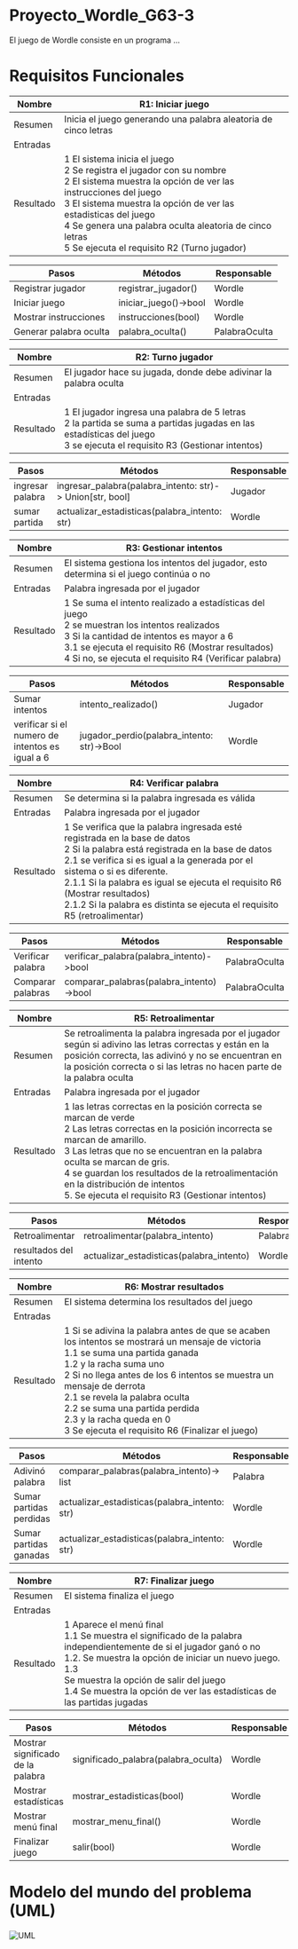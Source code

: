# Proyecto_Wordle_G63-3

El juego de Wordle consiste en un programa ...

# Requisitos Funcionales

| Nombre    | R1: Iniciar juego                                                                                                                                          |
|-----------|------------------------------------------------------------------------------------------------------------------------------------------------------------|
| Resumen   | Inicia el juego generando una palabra aleatoria de cinco letras                                                                                            |
| Entradas  |                                                                                                                                                            |
| Resultado | 1 El sistema inicia el juego<br/> 2 Se registra el jugador con su nombre <br/> 2 El sistema muestra la opción de ver las instrucciones del juego <br/> 3 El sistema muestra la opción de ver las estadisticas del juego<br/> 4 Se genera una palabra oculta aleatoria de cinco letras <br/>5 Se ejecuta el requisito R2 (Turno jugador) |

|Pasos|Métodos|Responsable|
|---|---|---|
|Registrar jugador| registrar_jugador()|Wordle|
|Iniciar juego| iniciar_juego()->bool|Wordle|
|Mostrar instrucciones| instrucciones(bool)| Wordle|
|Generar palabra oculta|palabra_oculta()|PalabraOculta|

| Nombre    | R2: Turno jugador                                                                                                                                                                                                                                                   |
|-----------|---------------------------------------------------------------------------------------------------------------------------------------------------------------------------------------------------------------------------------------------------------------------------|
| Resumen   | El jugador hace su jugada, donde debe adivinar la palabra oculta                                                                                                                                                                                   |
| Entradas  |                                                                                                                                                                                                                                          |
| Resultado | 1 El jugador ingresa una palabra de 5 letras<br/>2 la partida se suma a partidas jugadas en las estadísticas del juego<br/> 3 se ejecuta el requisito R3 (Gestionar intentos) |

|Pasos|Métodos|Responsable|
|---|---|---|
|ingresar palabra | ingresar_palabra(palabra_intento: str)-> Union[str, bool] |Jugador|
|sumar partida |actualizar_estadisticas(palabra_intento: str)|Wordle|


| Nombre    | R3: Gestionar intentos                                                                                                                                                                                                                                                    |
|-----------|---------------------------------------------------------------------------------------------------------------------------------------------------------------------------------------------------------------------------------------------------------------------------|
| Resumen   | El sistema gestiona los intentos del jugador, esto determina si el juego continúa o no                                                                                                                                                                                    |
| Entradas  | Palabra ingresada por el jugador                                                                                                                                                                                                                                          |
| Resultado | 1 Se suma el intento realizado a estadísticas del juego<br/> 2 se muestran los intentos realizados <br/> 3 Si la cantidad de intentos es mayor a 6 <br/>3.1 se ejecuta el requisito R6 (Mostrar resultados) <br/> 4 Si no, se ejecuta el requisito R4 (Verificar palabra) |


| Pasos          | Métodos             | Responsable |
|----------------|---------------------|-------------|
| Sumar intentos | intento_realizado() | Jugador     |
| verificar si el numero de intentos es igual a 6 | jugador_perdio(palabra_intento: str)->Bool | Wordle     |


| Nombre    | R4: Verificar palabra                                                                                                                                                                                                                                                                                                                                                                         |
|-----------|-----------------------------------------------------------------------------------------------------------------------------------------------------------------------------------------------------------------------------------------------------------------------------------------------------------------------------------------------------------------------------------------------|
| Resumen   | Se determina si la palabra ingresada es válida                                                                                                                                                                                                                                                                                                                                                |
| Entradas  | Palabra ingresada por el jugador                                                                                                                                                                                                                                                                                                                                                              |
| Resultado | 1 Se verifica que la palabra ingresada esté registrada en la base de datos<br/>2 Si la palabra está registrada en la base de datos <br/>2.1 se verifica si es igual a la generada por el sistema o si es diferente. <br/>2.1.1 Si la palabra es igual se ejecuta el requisito R6 (Mostrar resultados) <br/> 2.1.2 Si la palabra es distinta se ejecuta el requisito R5 (retroalimentar) |

| Pasos             | Métodos                                  | Responsable |
|-------------------|------------------------------------------|-------------|
| Verificar palabra | verificar_palabra(palabra_intento)->bool | PalabraOculta     |
| Comparar palabras | comparar_palabras(palabra_intento)->bool| PalabraOculta |

| Nombre    | R5: Retroalimentar                                                                                                                                                                                                                                                                                                                           |
|-----------|----------------------------------------------------------------------------------------------------------------------------------------------------------------------------------------------------------------------------------------------------------------------------------------------------------------------------------------------|
| Resumen   | Se retroalimenta la palabra ingresada por el jugador según si adivino las letras correctas y están en la posición correcta, las adivinó y no se encuentran en la posición correcta o si las letras no hacen parte de la palabra oculta                                                                                                         |
| Entradas  | Palabra ingresada por el jugador                                                                                                                                                                                                                                                                                                             |
| Resultado |  1 las letras correctas en la posición correcta se marcan de verde<br/> 2 Las letras correctas en la posición incorrecta se marcan de amarillo. <br/> 3 Las letras que no se encuentran en la palabra oculta se marcan de gris. <br/> 4 se guardan los resultados de la retroalimentación en la distribución de intentos <br/> 5. Se ejecuta el requisito R3 (Gestionar intentos)|

| Pasos             | Métodos                         | Responsable |
|-------------------|---------------------------------|-------------|
| Retroalimentar    | retroalimentar(palabra_intento) | Palabra     |
| resultados del intento    | actualizar_estadisticas(palabra_intento) | Wordle     |


| Nombre    | R6: Mostrar resultados                                                                                                                                                                                                                                                            |
|-----------|-----------------------------------------------------------------------------------------------------------------------------------------------------------------------------------------------------------------------------------------------------------------------------------|
| Resumen   | El sistema  determina los resultados del juego                                                                                                                                                                                                                                    |
| Entradas  |                                                                                                                                                                                                                                                                                   |
| Resultado | 1 Si se adivina la palabra antes de que se acaben los intentos se mostrará un mensaje de victoria <br/> 1.1 se suma una partida ganada <br/> 1.2 y la racha suma uno <br/> 2 Si no llega antes de los 6 intentos se muestra un mensaje de derrota <br/> 2.1 se revela la palabra oculta <br/> 2.2 se suma una partida perdida <br/>2.3 y la racha queda en 0 <br/> 3 Se ejecuta el requisito R6 (Finalizar el juego) |

| Pasos           | Métodos                                   | Responsable |
|-----------------|-------------------------------------------|-------------|
| Adivinó palabra | comparar_palabras(palabra_intento)-> list | Palabra     |
| Sumar partidas perdidas | actualizar_estadisticas(palabra_intento: str)| Wordle    |
| Sumar partidas ganadas | actualizar_estadisticas(palabra_intento: str)| Wordle    |


| Nombre    | R7: Finalizar juego                                                                                                                                                                                                                                                                    |
|-----------|----------------------------------------------------------------------------------------------------------------------------------------------------------------------------------------------------------------------------------------------------------------------------------------|
| Resumen   | El sistema  finaliza el juego                                                                                                                                                                                                                                                          |
| Entradas  |                                                                                                                                                                                                                                                                                        |
| Resultado | 1 Aparece el menú final <br/>1.1 Se muestra el significado de la palabra independientemente de si el jugador ganó o no <br/>1.2. Se muestra la opción de iniciar un nuevo juego. <br/> 1.3 <br/> Se muestra la opción de salir del juego <br/> 1.4 Se muestra la opción de ver las estadísticas de las partidas jugadas |

| Pasos                             | Métodos                      | Responsable |
|-----------------------------------|------------------------------|-------------|
| Mostrar significado de la palabra | significado_palabra(palabra_oculta) | Wordle      |
| Mostrar estadísticas              | mostrar_estadisticas(bool)   | Wordle      |
| Mostrar menú final              | mostrar_menu_final()   | Wordle      |
|Finalizar juego| salir(bool)| Wordle      |

# Modelo del mundo del problema (UML)

![UML](https://app.diagrams.net/#G10ySx3OVobGPoSypkRZFwtQrErrMKZHTe)

